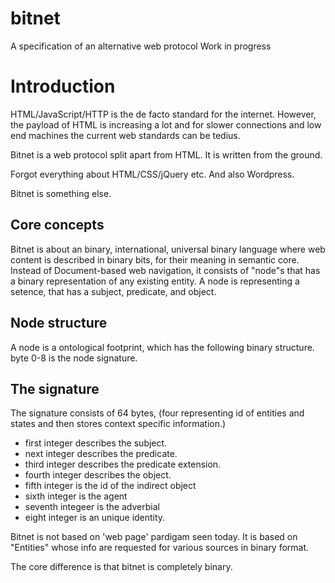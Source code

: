 # bitnet
A specification of an alternative web protocol Work in progress

# Introduction
HTML/JavaScript/HTTP is the de facto standard for the internet. However, the payload of HTML is increasing a lot and for slower connections
and low end machines the current web standards can be tedius.

Bitnet is a web protocol split apart from HTML. It is written from the ground.

Forgot everything about HTML/CSS/jQuery etc. And also Wordpress.

Bitnet is something else.

## Core concepts

Bitnet is about an binary, international, universal binary language where web content is described in binary bits, for their meaning in semantic core. Instead of Document-based web navigation, it consists of "node"s that has a binary representation of any existing entity. A node is representing a setence, that has a subject, predicate, and object.

## Node structure

A node is a ontological footprint, which has the following binary structure.
byte 0-8 is the node signature.

## The signature
The signature consists of 64 bytes, (four representing id of entities and states and then stores context specific information.)
* first integer describes the subject. 
* next integer describes the predicate. 
* third integer describes the predicate extension.
* fourth integer describes the object.
* fifth integer is the id of the indirect object
* sixth integer is the agent
* seventh integeer is the adverbial
* eight integer is an unique identity.





Bitnet is not based on 'web page' pardigam seen today. It is based on "Entities" whose info are requested for various sources in binary format.

The core difference is that bitnet is completely binary.


